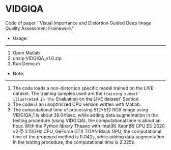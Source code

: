 # VIDGIQA
Code of paper ``Visual Importance and Distortion Guided Deep Image Quality Assessment Framework"


* Usage:
-------- 
1. Open Matlab
2. unzip VIDGIQA_v1.0.zip.
3. Run Demo.m



* Note: 
-------- 
1. The code loads a non-distortion specific model trained on the LIVE dataset. The training samples used are the `training subset' illustrated in the `Evaluation on the LIVE dataset' Section.
2. The code is an unoptimized CPU version written with Matlab. 
3. The computational time of processing 512*512 RGB image using VIDGIQA_1 is about 39.041sec; while adding data augmentation in the testing procedure (using VIDGIQA), the computational time is about an hour. 
With the Python library Theano with Intel(R) Xeon(R) CPU E5-2620 v2 @ 2.10GHz CPU, GeForce GTX TITAN Black GPU, the computational time of the proposed method is 0.042s, while adding data augmentation in the testing procedure, the computational time is 2.325s. 
